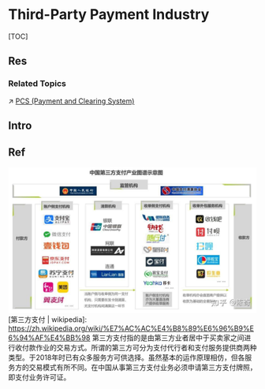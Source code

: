 # Third-Party Payment Industry

[TOC]



## Res
### Related Topics
↗ [PCS (Payment and Clearing System)](../../../../../Information%20Systems%20&%20System%20Architecture%20Design/PCS%20(Payment%20and%20Clearing%20System)/PCS%20(Payment%20and%20Clearing%20System).md)



## Intro



## Ref
[深度答疑-有了微信和支付宝，还要其他支付公司干啥？ - 陈奇的文章 - 知乎]: https://zhuanlan.zhihu.com/p/401065807
![](../../../../../../Assets/Pics/Pasted%20image%2020250504141524.png)
[第三方支付 | wikipedia]: https://zh.wikipedia.org/wiki/%E7%AC%AC%E4%B8%89%E6%96%B9%E6%94%AF%E4%BB%98
第三方支付指的是由第三方业者居中于买卖家之间进行收付款作业的交易方式。所谓的第三方可分为支付代行者和支付服务提供商两种类型。于2018年时已有众多服务方可供选择。虽然基本的运作原理相仿，但各服务方的交易模式有所不同。在中国从事第三方支付业务必须申请第三方支付牌照，即支付业务许可证。
